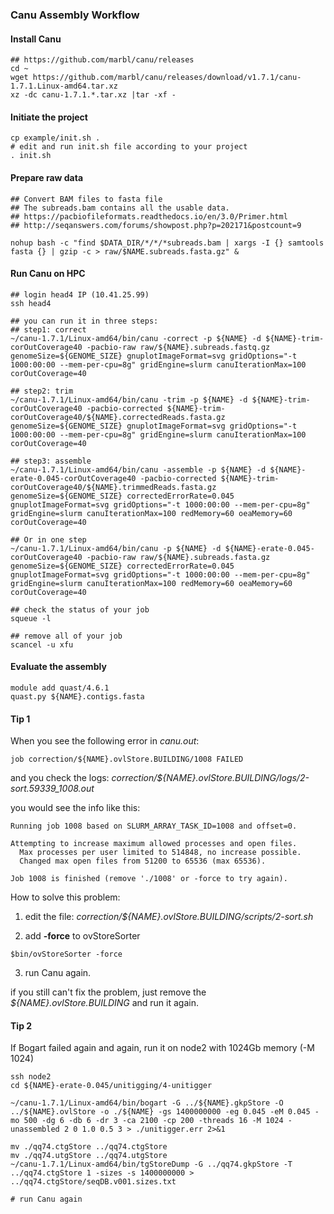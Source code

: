 ### Canu Assembly Workflow
#### Install Canu
```
## https://github.com/marbl/canu/releases
cd ~
wget https://github.com/marbl/canu/releases/download/v1.7.1/canu-1.7.1.Linux-amd64.tar.xz
xz -dc canu-1.7.1.*.tar.xz |tar -xf -
```

#### Initiate the project
```
cp example/init.sh .
# edit and run init.sh file according to your project
. init.sh
```

#### Prepare raw data
```
## Convert BAM files to fasta file
## The subreads.bam contains all the usable data. 
## https://pacbiofileformats.readthedocs.io/en/3.0/Primer.html
## http://seqanswers.com/forums/showpost.php?p=202171&postcount=9

nohup bash -c "find $DATA_DIR/*/*/*subreads.bam | xargs -I {} samtools fasta {} | gzip -c > raw/$NAME.subreads.fasta.gz" &
```

#### Run Canu on HPC
```
## login head4 IP (10.41.25.99)
ssh head4

## you can run it in three steps:
## step1: correct
~/canu-1.7.1/Linux-amd64/bin/canu -correct -p ${NAME} -d ${NAME}-trim-corOutCoverage40 -pacbio-raw raw/${NAME}.subreads.fastq.gz genomeSize=${GENOME_SIZE} gnuplotImageFormat=svg gridOptions="-t 1000:00:00 --mem-per-cpu=8g" gridEngine=slurm canuIterationMax=100 corOutCoverage=40

## step2: trim
~/canu-1.7.1/Linux-amd64/bin/canu -trim -p ${NAME} -d ${NAME}-trim-corOutCoverage40 -pacbio-corrected ${NAME}-trim-corOutCoverage40/${NAME}.correctedReads.fasta.gz genomeSize=${GENOME_SIZE} gnuplotImageFormat=svg gridOptions="-t 1000:00:00 --mem-per-cpu=8g" gridEngine=slurm canuIterationMax=100 corOutCoverage=40

## step3: assemble
~/canu-1.7.1/Linux-amd64/bin/canu -assemble -p ${NAME} -d ${NAME}-erate-0.045-corOutCoverage40 -pacbio-corrected ${NAME}-trim-corOutCoverage40/${NAME}.trimmedReads.fasta.gz genomeSize=${GENOME_SIZE} correctedErrorRate=0.045 gnuplotImageFormat=svg gridOptions="-t 1000:00:00 --mem-per-cpu=8g" gridEngine=slurm canuIterationMax=100 redMemory=60 oeaMemory=60 corOutCoverage=40 

## Or in one step
~/canu-1.7.1/Linux-amd64/bin/canu -p ${NAME} -d ${NAME}-erate-0.045-corOutCoverage40 -pacbio-raw raw/${NAME}.subreads.fasta.gz genomeSize=${GENOME_SIZE} correctedErrorRate=0.045 gnuplotImageFormat=svg gridOptions="-t 1000:00:00 --mem-per-cpu=8g" gridEngine=slurm canuIterationMax=100 redMemory=60 oeaMemory=60 corOutCoverage=40

## check the status of your job
squeue -l

## remove all of your job
scancel -u xfu
```

#### Evaluate the assembly
```
module add quast/4.6.1
quast.py ${NAME}.contigs.fasta 
```

#### Tip 1
When you see the following error in *canu.out*:
```
job correction/${NAME}.ovlStore.BUILDING/1008 FAILED
```
and you check the logs: *correction/${NAME}.ovlStore.BUILDING/logs/2-sort.59339_1008.out*

you would see the info like this:
```
Running job 1008 based on SLURM_ARRAY_TASK_ID=1008 and offset=0.

Attempting to increase maximum allowed processes and open files.
  Max processes per user limited to 514848, no increase possible.
  Changed max open files from 51200 to 65536 (max 65536).

Job 1008 is finished (remove './1008' or -force to try again).
```
How to solve this problem:

1. edit the file: *correction/${NAME}.ovlStore.BUILDING/scripts/2-sort.sh*

2. add **-force** to ovStoreSorter
```
$bin/ovStoreSorter -force
```
3. run Canu again.

if you still can't fix the problem, just remove the *${NAME}.ovlStore.BUILDING* and run it again.

#### Tip 2
If Bogart failed again and again, run it on node2 with 1024Gb memory (-M 1024)
```
ssh node2 
cd ${NAME}-erate-0.045/unitigging/4-unitigger

~/canu-1.7.1/Linux-amd64/bin/bogart -G ../${NAME}.gkpStore -O ../${NAME}.ovlStore -o ./${NAME} -gs 1400000000 -eg 0.045 -eM 0.045 -mo 500 -dg 6 -db 6 -dr 3 -ca 2100 -cp 200 -threads 16 -M 1024 -unassembled 2 0 1.0 0.5 3 > ./unitigger.err 2>&1

mv ./qq74.ctgStore ../qq74.ctgStore
mv ./qq74.utgStore ../qq74.utgStore
~/canu-1.7.1/Linux-amd64/bin/tgStoreDump -G ../qq74.gkpStore -T ../qq74.ctgStore 1 -sizes -s 1400000000 > ../qq74.ctgStore/seqDB.v001.sizes.txt

# run Canu again 
```
